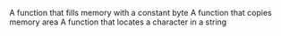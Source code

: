 A function that fills memory with a constant byte
A function that copies memory area
A function that locates a character in a string
